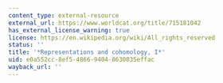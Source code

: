 ```yaml
---
content_type: external-resource
external_url: https://www.worldcat.org/title/715181042
has_external_license_warning: true
license: https://en.wikipedia.org/wiki/All_rights_reserved
status: ''
title: '*Representations and cohomology, I*'
uid: e0a552cc-8ef5-4866-9404-8630035effac
wayback_url: ''
---
```

